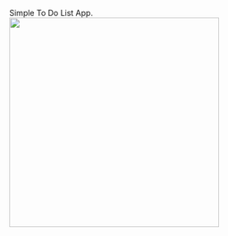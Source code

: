 Simple To Do List App.
<img src="https://github.com/aycaisik/Todoey-Swift/assets/117450558/d2bdc2e4-1373-425e-8a30-d423e696e54f" width="375"/>
